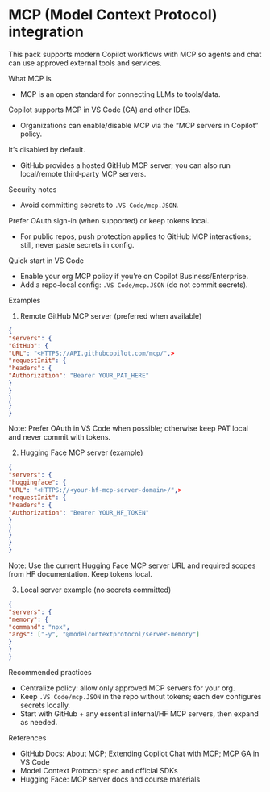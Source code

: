 # MCP (Model Context Protocol) integration

This pack supports modern Copilot workflows with MCP so agents and chat can use approved external tools and services.

What MCP is

- MCP is an open standard for connecting LLMs to tools/data.

Copilot supports MCP in VS Code (GA) and other IDEs.

- Organizations can enable/disable MCP via the “MCP servers in Copilot” policy.

It’s disabled by default.

- GitHub provides a hosted GitHub MCP server; you can also run local/remote third‑party MCP servers.

Security notes

- Avoid committing secrets to `.VS Code/mcp.JSON`.

Prefer OAuth sign-in (when supported) or keep tokens local.

- For public repos, push protection applies to GitHub MCP interactions; still, never paste secrets in config.

Quick start in VS Code

- Enable your org MCP policy if you’re on Copilot Business/Enterprise.
- Add a repo-local config: `.VS Code/mcp.JSON` (do not commit secrets).

Examples

1. Remote GitHub MCP server (preferred when available)

  ```JSON
  {
  "servers": {
  "GitHub": {
  "URL": "<HTTPS://API.githubcopilot.com/mcp/",>
  "requestInit": {
  "headers": {
  "Authorization": "Bearer YOUR_PAT_HERE"
  }
  }
  }
  }
  }
  ```

  Note: Prefer OAuth in VS Code when possible; otherwise keep PAT local and never
  commit with tokens.

2. Hugging Face MCP server (example)

  ```JSON
  {
  "servers": {
  "huggingface": {
  "URL": "<HTTPS://<your-hf-mcp-server-domain>/",>
  "requestInit": {
  "headers": {
  "Authorization": "Bearer YOUR_HF_TOKEN"
  }
  }
  }
  }
  }
  ```

  Note: Use the current Hugging Face MCP server URL and required scopes from HF
  documentation. Keep tokens local.

3. Local server example (no secrets committed)

  ```JSON
  {
  "servers": {
  "memory": {
  "command": "npx",
  "args": ["-y", "@modelcontextprotocol/server-memory"]
  }
  }
  }
  ```

Recommended practices

- Centralize policy: allow only approved MCP servers for your org.
- Keep `.VS Code/mcp.JSON` in the repo without tokens; each dev configures secrets locally.
- Start with GitHub + any essential internal/HF MCP servers, then expand as needed.

References

- GitHub Docs: About MCP; Extending Copilot Chat with MCP; MCP GA in VS Code
- Model Context Protocol: spec and official SDKs
- Hugging Face: MCP server docs and course materials
